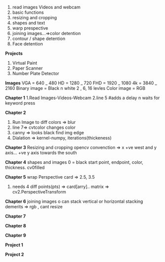 1. read images Videos and webcam
2. basic functions
3. resizing and cropping
4. shapes and text
5. warp prespective
6. joining images...=>color detention
7. contour / shape detention
8. Face detention

**Projects**

1. Virtual Paint
2. Paper Scanner
3. Number Plate Detector

**Images**
VGA = 640 _ 480 HD = 1280 _ 720 FHD = 1920 _ 1080 4k = 3840 _ 2160
Binary image = Black n white
2 , 6, 16 levles
Color image = RGB

**Chapter 1**
1.Read Images-Videos-Webcam
2.line 5 #adds a delay n waits for keyword press

**Chapter 2**
1. Run Image to diff colors => blur
2. line 7=> cvtcolor changes color
3. canny => looks black find img edge
4. Dialation => kernel-numpy, iterations(thickeness)

**Chapter 3**
Resizing and cropping
opencv convenction => x +ve west and y axis... +ve y axis towards the south

**Chapter 4**
shapes and images
0 = black
start point, endpoint, color, thickness. cv0filled

**Chapter 5**
wrap Perspective
card => 2.5, 3.5
1. needs 4 diff points(pts) => card[arry]..
matrix => cv2.PerspectiveTransform

**Chapter 6**
joining images
o can stack vertical or horizontal
stacking demerits => rgb , cant resize

**Chapter 7**

**Chapter 8**

**Chapter 9**

**Project 1**

**Project 2**
